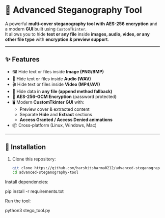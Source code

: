 # 🔐 Advanced Steganography Tool  

A powerful **multi-cover steganography tool with AES-256 encryption** and a modern **GUI** built using `CustomTkinter`.  
It allows you to hide **text or any file** inside **images, audio, video, or any other file type** with **encryption & preview support**.  

---

## ✨ Features  
- 🖼️ Hide text or files inside **Image (PNG/BMP)**  
- 🎵 Hide text or files inside **Audio (WAV)**  
- 🎬 Hide text or files inside **Video (MP4/AVI)**  
- 📂 Hide data in **any file (append method fallback)**  
- 🔑 **AES-256-GCM Encryption** (password protected)  
- 🖥️ Modern **CustomTkinter GUI** with:  
  - Preview cover & extracted content  
  - Separate **Hide** and **Extract** sections  
  - **Access Granted / Access Denied animations**  
- 📦 Cross-platform (Linux, Windows, Mac)  

---


## 🚀 Installation  

1. Clone this repository:
   ```bash
   git clone https://github.com/harshitsharma0212/advanced-steganography-tool.git
   cd advanced-steganography-tool
Install dependencies:

pip install -r requirements.txt


Run the tool:

python3 stego_tool.py
